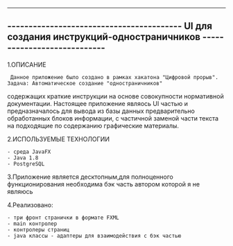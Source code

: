 ------------------------------------------------------------------------------------------------------------------------
-----------------------------------------    UI для создания инструкций-одностраничников    ----------------------------
------------------------------------------------------------------------------------------------------------------------

1.ОПИСАНИЕ

	 Данное приложение было создано в рамках хакатона "Цифровой прорыв". Задача: Автоматическое создание "одностраничников"
содержащих краткие инструкции на основе совокупности нормативной документации.
     Настоящее приложение являось UI частью и предназначалось для вывода из базы данных предварительно обработанных
блоков информации, с частичной заменой части текста на подходящие по содержанию графические материалы.

2.ИСПОЛЬЗУЕМЫЕ ТЕХНОЛОГИИ

    - среда JavaFX
    - Java 1.8
    - PostgreSQL
    
3.Приложение является десктопным,для полноценного функционирования необходима бэк часть автором которой я не являюсь

4.Реализовано:

    - три фронт странички в формате FXML
    - main контролер
    - контролеры страниц
    - java классы - адаптеры для взаимодействия с бэк частью  


